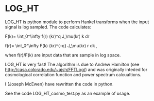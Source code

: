 # LOG_HT 
LOG_HT is python module to perform Hankel transforms when the input signal is log sampled. The code calculates:

F(k)= \int_0^\infty f(r) (kr)^q J_\mu(kr) k dr 

f(r)= \int_0^\infty F(k) (kr)^{-q} J_\mu(kr) r dk , 

when f(r)/F(k) are input data that are sample in log space. 


LOG_HT is very fast! The algorithm is due to Andrew Hamilton (see http://casa.colorado.edu/~ajsh/FFTLog/) and
was originally inteded for cosmological correlation function and power spectrum calcualtions. 


I (Joseph McEwen) have rewritten the code in python. 


See the code LOG_HT_cosmo_test.py as an example of usage. 
